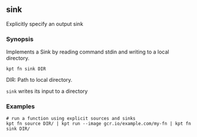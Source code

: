 ## sink

Explicitly specify an output sink

### Synopsis

Implements a Sink by reading command stdin and writing to a local directory.

    kpt fn sink DIR

  DIR:
    Path to local directory.

`sink` writes its input to a directory

### Examples

    # run a function using explicit sources and sinks
    kpt fn source DIR/ | kpt run --image gcr.io/example.com/my-fn | kpt fn sink DIR/
